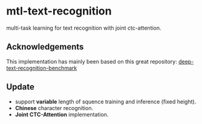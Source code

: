 # mtl-text-recognition
multi-task learning for text recognition with joint ctc-attention.
## Acknowledgements
This implementation has mainly been based on this great repository: [deep-text-recognition-benchmark](https://github.com/clovaai/deep-text-recognition-benchmark)
## Update
+ support **variable** length of squence training and inference (fixed height).
+ **Chinese** character recognition.
+ **Joint CTC-Attention** implementation.
